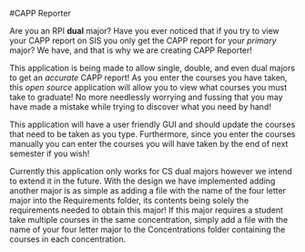 #CAPP Reporter

Are you an RPI **dual** major? Have you ever noticed that if you try to view your CAPP report on SIS you only get the CAPP report for your *primary* major? We have, and that is why we are creating CAPP Reporter!

This application is being made to allow single, double, and even dual majors to get an *accurate* CAPP report! As you enter the courses you have taken, this *open source* application will allow you to view what courses you must take to graduate! No more needlessly worrying and fussing that you may have made a mistake while trying to discover what you need by hand!

This application will have a user friendly GUI and should update the courses that need to be taken as you type. Furthermore, since you enter the courses manually you can enter the courses you will have taken by the end of next semester if you wish!

Currently this application only works for CS dual majors however we intend to extend it in the future. With the design we have implemented adding another major is as simple as adding a file with the name of the four letter major into the Requirements folder, its contents being solely the requirements needed to obtain this major! If this major requires a student take multiple courses in the same concentration, simply add a file with the name of your four letter major to the Concentrations folder containing the courses in each concentration.
